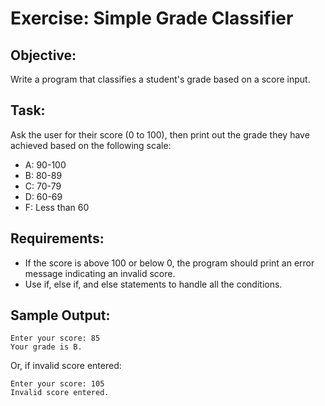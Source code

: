 # Exercise: Simple Grade Classifier

## Objective: 
Write a program that classifies a student's grade based on a score input.

## Task: 
Ask the user for their score (0 to 100), then print out the grade they have achieved based on the following scale:

- A: 90-100
- B: 80-89
- C: 70-79
- D: 60-69
- F: Less than 60
  
## Requirements:

- If the score is above 100 or below 0, the program should print an error message indicating an invalid score.
- Use if, else if, and else statements to handle all the conditions.

## Sample Output:

```
Enter your score: 85
Your grade is B.
```

Or, if invalid score entered:

```
Enter your score: 105
Invalid score entered.
```